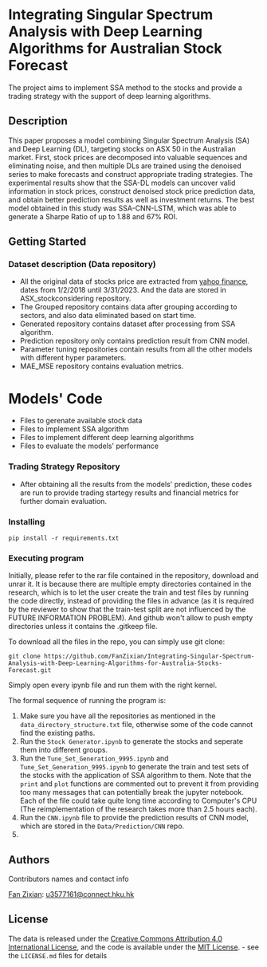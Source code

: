# Integrating Singular Spectrum Analysis with Deep Learning Algorithms for Australian Stock Forecast

The project aims to implement SSA method to the stocks and provide a trading strategy with the support of deep learning algorithms.

## Description

This paper proposes a model combining Singular Spectrum Analysis (SA) and Deep Learning (DL), targeting stocks on ASX 50 in the Australian market. First, stock prices are decomposed into valuable sequences and eliminating noise, and then multiple DLs are trained using the denoised series to make forecasts and construct appropriate trading strategies. The experimental results show that the SSA-DL models can uncover valid information in stock prices, construct denoised stock price prediction data, and obtain better prediction results as well as investment returns. The best model obtained in this study was SSA-CNN-LSTM, which was able to generate a Sharpe Ratio of up to 1.88 and 67% ROI.

## Getting Started

### Dataset description (Data repository)

* All the original data of stocks price are extracted from [yahoo finance](https://finance.yahoo.com/), dates from 1/2/2018 until 3/31/2023. And the data are stored in ASX_stockconsidering repository.
* The Grouped repository contains data after grouping according to sectors, and also data eliminated based on start time.
* Generated repository contains dataset after processing from SSA algorithm.
* Prediction repository only contains prediction result from CNN model.
* Parameter tuning repositories contain results from all the other models with different hyper parameters.
* MAE_MSE repository contains evaluation metrics.

# Models' Code
* Files to gerenate available stock data
* Files to implement SSA algorithm
* Files to implement different deep learning algorithms
* Files to evaluate the models' performance

### Trading Strategy Repository
* After obtaining all the results from the models' prediction, these codes are run to provide trading startegy results and financial metrics for further domain evaluation.

### Installing

```
pip install -r requirements.txt
```

### Executing program

Initially, please refer to the rar file contained in the repository, download and unrar it. It is because there are multiple empty directories contained in the research, which is to let the user create the train and test files by running the code directly, instead of providing the files in advance (as it is required by the reviewer to show that the train-test split are not influenced by the FUTURE INFORMATION PROBLEM). And github won't allow to push empty directories unless it contains the .gitkeep file.

To download all the files in the repo, you can simply use git clone:

```
git clone https://github.com/FanZixian/Integrating-Singular-Spectrum-Analysis-with-Deep-Learning-Algorithms-for-Australia-Stocks-Forecast.git
```

Simply open every ipynb file and run them with the right kernel.

The formal sequence of running the program is:
1. Make sure you have all the repositories as mentioned in the `data_directory_structure.txt` file, otherwise some of the code cannot find the existing paths.
2. Run the `Stock Generator.ipynb` to generate the stocks and seperate them into different groups.
3. Run the `Tune_Set_Generation_9995.ipynb` and `Tune_Set_Generation_9995.ipynb` to generate the train and test sets of the stocks with the application of SSA algorithm to them. Note that the `print` and `plot`  functions are commented out to prevent it from providing too many messages that can potentially break the jupyter notebook. Each of the file could take quite long time according to Computer's CPU (The reimplementation of the research takes more than 2.5 hours each).
4. Run the `CNN.ipynb` file to provide the prediction results of CNN model, which are stored in the `Data/Prediction/CNN` repo.
5. 



## Authors

Contributors names and contact info

[Fan Zixian](http://linkedin.com/in/zixian-demitry-fan-607611212): u3577161@connect.hku.hk

## License

The data is released under the [Creative Commons Attribution 4.0 International License](https://creativecommons.org/licenses/by/4.0/), and the code is available under the [MIT License](https://opensource.org/license/mit/). - see the `LICENSE.md` files for details
